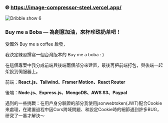 ### 🌐 https://image-compressor-steel.vercel.app/

![Dribble show 6](https://github.com/Yiming-Liao/image-compressor/assets/160565489/20921913-21f8-4533-8b85-03d4fea04e44)

### **Buy me a Boba — 為創意加油，來杯珍珠奶茶吧！**
受國外 Buy me a coffee 啟發，

我決定練習撰寫一個台灣版本的 Buy me a boba : )

在這個專案中我分成前端與後端兩個部分來建置，最後再把前端打包，與後端一起架設到伺服器上。

前端：**React.js、Tailwind、Framer Motion、React Router**

後端：**Node.js、Express.js、MongoDB、AWS S3、Paypal**

遇到的一些挑戰：在用戶身分驗證的部分我使用jsonwebtoken(JWT)配合Cookie來處理，在建置過程中因Cors跨域問題、和設定Cookie時的細節遇到許多BUG，研究了一番才解決～
